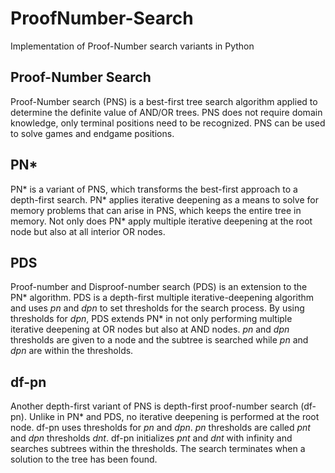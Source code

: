 # ProofNumber-Search
Implementation of Proof-Number search variants in Python

## Proof-Number Search
Proof-Number search (PNS) is a best-first tree search algorithm applied to determine the definite value of AND/OR trees. PNS does not require domain knowledge, only terminal positions need to be recognized.
PNS can be used to solve games and endgame positions.

## PN*
PN* is a variant of PNS, which transforms the best-first approach to a depth-first search. PN* applies iterative deepening as a means to solve for memory problems that can arise in PNS, which keeps the entire tree in memory.
Not only does PN* apply multiple iterative deepening at the root node but also at all interior OR nodes.

## PDS
Proof-number and Disproof-number search (PDS) is an extension to the PN* algorithm.
PDS is a depth-first multiple iterative-deepening algorithm and uses *pn* and *dpn* to set thresholds for the search process. By using thresholds for *dpn*, PDS extends PN* in not only performing multiple iterative deepening at OR nodes but also at AND nodes. *pn* and *dpn* thresholds are given to a node and the subtree is searched while *pn* and *dpn* are within the thresholds. 

## df-pn
Another depth-first variant of PNS is depth-first proof-number search (df-pn). Unlike in PN* and PDS, no iterative deepening is performed at the root node.
df-pn uses thresholds for *pn* and *dpn*. *pn* thresholds are called *pnt* and *dpn* thresholds *dnt*.
df-pn initializes *pnt* and *dnt* with infinity and searches subtrees within the thresholds. The search terminates when a solution to the tree has been found.
